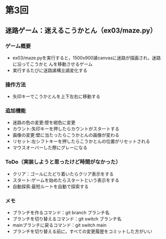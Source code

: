 # 第3回
## 迷路ゲーム：迷えるこうかとん（ex03/maze.py）
### ゲーム概要
- ex03/maze.pyを実行すると，1500x900䛾canvasに迷路が描画され，迷路に沿ってこうかと
んを移動させるゲーム
- 実行するたびに迷路䛾構㐀䛿変化する
### 操作方法
- 矢印キーでこうかとんを上下左右に移動する
### 追加機能
- 迷路の色の変更:壁を紺色に変更
- カウント:矢印キーを押したらカウントがスタートする
- 画像の変更:壁に当たったらこうかとんの画像が変わる
- リセット:左シフトキーを押したらこうかとんの位置がリセットされる
- マウスオーバーした際にグレーになる
### ToDo（実装しようと思ったけど時間がなかった）
- クリア：ゴールにたどり着いたらクリア表示をする
- スタート:ゲームを始めたらスタートという表示をする
- 自動探索:最短ルートを自動で探索する
### メモ
- ブランチを作るコマンド：git branch ブランチ名
- ブランチを切り替えるコマンド：git switch ブランチ名
- mainブランチに戻るコマンド：git switch main
- ブランチを切り替える前に，すべての変更履歴をコミットした方がいい